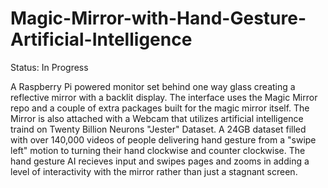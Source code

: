 # Magic-Mirror-with-Hand-Gesture-Artificial-Intelligence

Status: In Progress

A Raspberry Pi powered monitor set behind one way glass creating a reflective mirror with
a backlit display. The interface uses the Magic Mirror repo and a couple of extra packages built for the magic mirror itself.
The Mirror is also attached with a Webcam that utilizes artificial intelligence traind on Twenty Billion Neurons "Jester" Dataset.
A 24GB dataset filled with over 140,000 videos of people delivering hand gesture from a "swipe left" motion to turning 
their hand clockwise and counter clockwise. The hand gesture AI recieves input and swipes pages and zooms in adding a level of interactivity with the mirror
rather than just a stagnant screen.
